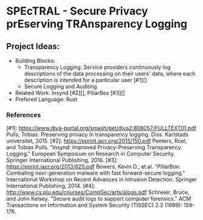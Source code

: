# SPEcTRAL - Secure Privacy prEserving TRAnsparency Logging

## Project Ideas:
- Building Blocks:
  - Transparency Logging: Service providers continuously log descriptions of the data processing on their users' data, where each description is intended for a particular user [#1][]
  - Secure Logging and Auditing
- Related Work: Insynd [#2][], PillarBox [#3][]
- Prefered Language: Rust

### References
[#1]: https://www.diva-portal.org/smash/get/diva2:808057/FULLTEXT01.pdf Pulls, Tobias. Preserving privacy in transparency logging. Diss. Karlstads universitet, 2015.
[#2]: https://eprint.iacr.org/2015/150.pdf Peeters, Roel, and Tobias Pulls. "Insynd: Improved Privacy-Preserving Transparency Logging." European Symposium on Research in Computer Security. Springer International Publishing, 2016.
[#3]: https://eprint.iacr.org/2013/625.pdf Bowers, Kevin D., et al. "PillarBox: Combating next-generation malware with fast forward-secure logging." International Workshop on Recent Advances in Intrusion Detection. Springer International Publishing, 2014.
[#4]: http://www.cs.plu.edu/courses/CompSec/arts/alogs.pdf Schneier, Bruce, and John Kelsey. "Secure audit logs to support computer forensics." ACM Transactions on Information and System Security (TISSEC) 2.2 (1999): 159-176.
